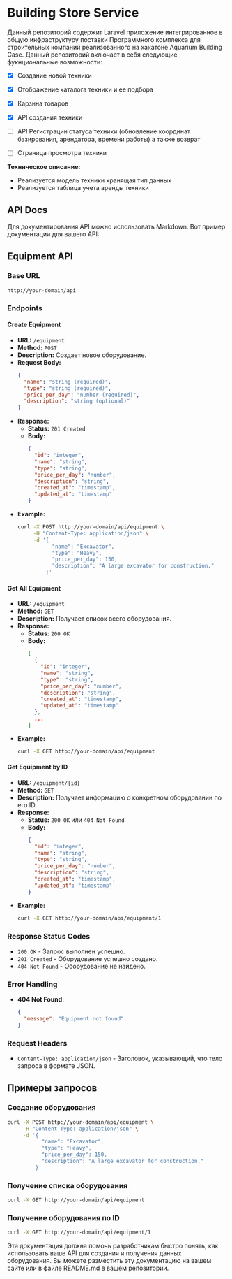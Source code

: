 # Building Store Service

Данный репозиторий содержит Laravel приложение интегрированное в общую инфраструктуру поставки Программного комплекса для строительных компаний реализованного на хакатоне Aquarium Building Case. Данный репозиторий включает в себя следующие фукнциональные возможности:

- [x] Создание новой техники
- [x] Отображение каталога техники и ее подбора
- [x] Карзина товаров
- [x] API создания техники
- [ ] API Регистрации статуса техники (обновление координат базирования, арендатора, времени работы) а также возврат
- [ ] Страница просмотра техники


**Техническое описание:**
- Реализуется модель техники хранящая тип данных
- Реализуется таблица учета аренды техники


## API Docs
Для документирования API можно использовать Markdown. Вот пример документации для вашего API:

## Equipment API

### Base URL
```
http://your-domain/api
```

### Endpoints

#### Create Equipment
- **URL:** `/equipment`
- **Method:** `POST`
- **Description:** Создает новое оборудование.
- **Request Body:**
  ```json
  {
    "name": "string (required)",
    "type": "string (required)",
    "price_per_day": "number (required)",
    "description": "string (optional)"
  }
  ```
- **Response:**
    - **Status:** `201 Created`
    - **Body:**
      ```json
      {
        "id": "integer",
        "name": "string",
        "type": "string",
        "price_per_day": "number",
        "description": "string",
        "created_at": "timestamp",
        "updated_at": "timestamp"
      }
      ```
- **Example:**
  ```bash
  curl -X POST http://your-domain/api/equipment \
       -H "Content-Type: application/json" \
       -d '{
             "name": "Excavator",
             "type": "Heavy",
             "price_per_day": 150,
             "description": "A large excavator for construction."
           }'
  ```

#### Get All Equipment
- **URL:** `/equipment`
- **Method:** `GET`
- **Description:** Получает список всего оборудования.
- **Response:**
    - **Status:** `200 OK`
    - **Body:**
      ```json
      [
        {
          "id": "integer",
          "name": "string",
          "type": "string",
          "price_per_day": "number",
          "description": "string",
          "created_at": "timestamp",
          "updated_at": "timestamp"
        },
        ...
      ]
      ```
- **Example:**
  ```bash
  curl -X GET http://your-domain/api/equipment
  ```

#### Get Equipment by ID
- **URL:** `/equipment/{id}`
- **Method:** `GET`
- **Description:** Получает информацию о конкретном оборудовании по его ID.
- **Response:**
    - **Status:** `200 OK` или `404 Not Found`
    - **Body:**
      ```json
      {
        "id": "integer",
        "name": "string",
        "type": "string",
        "price_per_day": "number",
        "description": "string",
        "created_at": "timestamp",
        "updated_at": "timestamp"
      }
      ```
- **Example:**
  ```bash
  curl -X GET http://your-domain/api/equipment/1
  ```

### Response Status Codes
- `200 OK` - Запрос выполнен успешно.
- `201 Created` - Оборудование успешно создано.
- `404 Not Found` - Оборудование не найдено.

### Error Handling
- **404 Not Found:**
  ```json
  {
    "message": "Equipment not found"
  }
  ```

### Request Headers
- `Content-Type: application/json` - Заголовок, указывающий, что тело запроса в формате JSON.

## Примеры запросов

### Создание оборудования
```bash
curl -X POST http://your-domain/api/equipment \
     -H "Content-Type: application/json" \
     -d '{
           "name": "Excavator",
           "type": "Heavy",
           "price_per_day": 150,
           "description": "A large excavator for construction."
         }'
```

### Получение списка оборудования
```bash
curl -X GET http://your-domain/api/equipment
```

### Получение оборудования по ID
```bash
curl -X GET http://your-domain/api/equipment/1
```

Эта документация должна помочь разработчикам быстро понять, как использовать ваше API для создания и получения данных оборудования. Вы можете разместить эту документацию на вашем сайте или в файле README.md в вашем репозитории.
